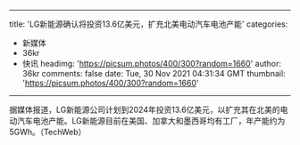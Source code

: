 
---
title: 'LG新能源确认将投资13.6亿美元，扩充北美电动汽车电池产能'
categories: 
 - 新媒体
 - 36kr
 - 快讯
headimg: 'https://picsum.photos/400/300?random=1660'
author: 36kr
comments: false
date: Tue, 30 Nov 2021 04:31:34 GMT
thumbnail: 'https://picsum.photos/400/300?random=1660'
---

<div>   
据媒体报道，LG新能源公司计划到2024年投资13.6亿美元，以扩充其在北美的电动汽车电池产能。LG新能源目前在美国、加拿大和墨西哥均有工厂，年产能约为5GWh。（TechWeb）  
</div>
            